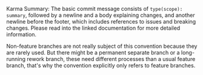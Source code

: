 Karma Summary: The basic commit message consists of `type(scope): summary`, followed by a newline and a body explaining changes, and another newline before the footer, which includes references to issues and breaking changes. Please read into the linked documentation for more detailed information.

Non-feature branches are not really subject of this convention because they are rarely used. But there might be a permanent separate branch or a long-running rework branch, these need different processes than a usual feature branch, that's why the convention explicitly only refers to feature branches.
